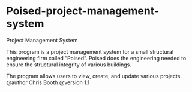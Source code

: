 # Poised-project-management-system
Project Management System

This program is a project management system for a small structural engineering firm called “Poised”.
Poised does the engineering needed to ensure the structural integrity of various buildings.

The program allows users to view, create, and update various projects.
@author Chris Booth
@version 1.1
